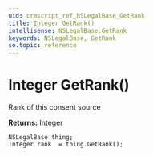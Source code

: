```yaml
---
uid: crmscript_ref_NSLegalBase_GetRank
title: Integer GetRank()
intellisense: NSLegalBase.GetRank
keywords: NSLegalBase, GetRank
so.topic: reference
---
```


# Integer GetRank()

Rank of this consent source

**Returns:** Integer

```crmscript
NSLegalBase thing;
Integer rank  = thing.GetRank();
```

